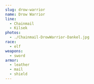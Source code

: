 ```yaml
---
slug: drow-warrior
name: Drow Warrior
line:
  - Chainmail
  - Kilsek
photos:
  - ./Chainmail-DrowWarrior-Dankel.jpg
race:
  - elf
weapons:
  - sword
armor:
  - leather
  - mail
  - shield
---
```

